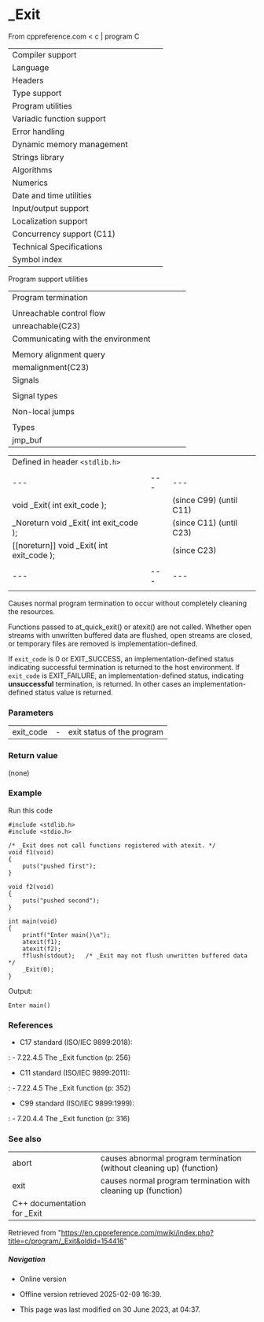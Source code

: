 # _Exit

From cppreference.com
< c‎ | program
 C

|  |  |  |  |  |
| --- | --- | --- | --- | --- |
| Compiler support | | | | |
| Language | | | | |
| Headers | | | | |
| Type support | | | | |
| Program utilities | | | | |
| Variadic function support | | | | |
| Error handling | | | | |
| Dynamic memory management | | | | |
| Strings library | | | | |
| Algorithms | | | | |
| Numerics | | | | |
| Date and time utilities | | | | |
| Input/output support | | | | |
| Localization support | | | | |
| Concurrency support (C11) | | | | |
| Technical Specifications | | | | |
| Symbol index | | | | |

 Program support utilities

|  |  |  |  |  |
| --- | --- | --- | --- | --- |
| Program termination | | | | |
| |  |  |  |  |  | | --- | --- | --- | --- | --- | | abort | | | | | | exit | | | | | | quick_exit(C11) | | | | | | ****_Exit****(C99) | | | | | | |  |  |  |  |  | | --- | --- | --- | --- | --- | | atexit | | | | | | at_quick_exit(C11) | | | | | | EXIT_SUCCESSEXIT_FAILURE | | | | | |
| Unreachable control flow | | | | |
| unreachable(C23) | | | | |
| Communicating with the environment | | | | |
| |  |  |  |  |  | | --- | --- | --- | --- | --- | | getenvgetenv_s(C11) | | | | | | |  |  |  |  |  | | --- | --- | --- | --- | --- | | system | | | | | |  | | | | | |
| Memory alignment query | | | | |
| memalignment(C23) | | | | |
| Signals | | | | |
| |  |  |  |  |  | | --- | --- | --- | --- | --- | | signal | | | | | | raise | | | | | | sig_atomic_t | | | | | | |  |  |  |  |  | | --- | --- | --- | --- | --- | | SIG_DFLSIG_IGN | | | | | | SIG_ERR | | | | | |
| Signal types | | | | |
| |  |  |  |  |  | | --- | --- | --- | --- | --- | | SIGABRTSIGFPESIGILL | | | | | | |  |  |  |  |  | | --- | --- | --- | --- | --- | | SIGINTSIGSEGVSIGTERM | | | | | |
| Non-local jumps | | | | |
| |  |  |  |  |  | | --- | --- | --- | --- | --- | | setjmp | | | | | | |  |  |  |  |  | | --- | --- | --- | --- | --- | | longjmp | | | | | |
| Types | | | | |
| jmp_buf | | | | |

|  |  |  |
| --- | --- | --- |
| Defined in header `<stdlib.h>` |  |  |
|  |  |  |
| --- | --- | --- |
| void _Exit( int exit_code ); |  | (since C99)  (until C11) |
| _Noreturn void _Exit( int exit_code ); |  | (since C11)  (until C23) |
| [[noreturn]] void _Exit( int exit_code ); |  | (since C23) |
|  |  |  |
| --- | --- | --- |
|  |  |  |

Causes normal program termination to occur without completely cleaning the resources.

Functions passed to at_quick_exit() or atexit() are not called. Whether open streams with unwritten buffered data are flushed, open streams are closed, or temporary files are removed is implementation-defined.

If `exit_code` is 0 or EXIT_SUCCESS, an implementation-defined status indicating successful termination is returned to the host environment. If `exit_code` is EXIT_FAILURE, an implementation-defined status, indicating **unsuccessful** termination, is returned. In other cases an implementation-defined status value is returned.

### Parameters

|  |  |  |
| --- | --- | --- |
| exit_code | - | exit status of the program |

### Return value

(none)

### Example

Run this code

```
#include <stdlib.h>
#include <stdio.h>
 
/* _Exit does not call functions registered with atexit. */
void f1(void)
{
    puts("pushed first");
}
 
void f2(void)
{
    puts("pushed second");
}
 
int main(void)
{
    printf("Enter main()\n");
    atexit(f1);
    atexit(f2);
    fflush(stdout);   /* _Exit may not flush unwritten buffered data */
    _Exit(0);
}

```

Output:

```
Enter main()

```

### References

- C17 standard (ISO/IEC 9899:2018):

:   - 7.22.4.5 The _Exit function (p: 256)

- C11 standard (ISO/IEC 9899:2011):

:   - 7.22.4.5 The _Exit function (p: 352)

- C99 standard (ISO/IEC 9899:1999):

:   - 7.20.4.4 The _Exit function (p: 316)

### See also

|  |  |
| --- | --- |
| abort | causes abnormal program termination (without cleaning up)   (function) |
| exit | causes normal program termination with cleaning up   (function) |
| C++ documentation for _Exit | |

Retrieved from "<https://en.cppreference.com/mwiki/index.php?title=c/program/_Exit&oldid=154416>"

##### Navigation

- Online version
- Offline version retrieved 2025-02-09 16:39.

- This page was last modified on 30 June 2023, at 04:37.
